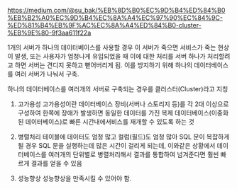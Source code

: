 https://medium.com/@su_bak/%EB%8D%B0%EC%9D%B4%ED%84%B0%EB%B2%A0%EC%9D%B4%EC%8A%A4%EC%97%90%EC%84%9C-%ED%81%B4%EB%9F%AC%EC%8A%A4%ED%84%B0-cluster-%EB%9E%80-9f3aa611f22a

1개의 서버가 하나의 데이터베이스를 사용할 경우 이 서버가 죽으면 서비스가 죽는 현상이 발생,
또는 사용자가 엄청나게 유입되었을 때 이에 대한 처리를 서버 하나가 처리할려고 하면 서버는 견디지 못하고 뻗어버리게 됨. 이를 방지하기 위해 하나의 데이터베이스를 여러 서버가 나눠서 구축.

하나의 데이터베이스를 여러개의 서버로 구축되는 경우를 클러스터(Cluster)라고 지칭

1. 고가용성
    고가용성이란 데이터베이스 장비(서버나 스토리지 등)를 각 2대 이상으로 구성하여 한쪽에 장애가 발생하면 동일한 데이터를 가진 복제 데이터베이스(이중화된 데이터베이스)로 빠른 시간내에서비스를 재개할 수 있도록 하는 것

2. 병렬처리
    테이블에 데이터도 엄청 많고 컬럼(필드)도 엄청 많아 SQL 문이 복잡하게 될 경우 SQL 문을 실행하는데 많은 시간이 걸리게 되는데, 이와같은 상황에서 데이터베이스를 여러개의 단위별로 병렬처리해서 결과를 통합하여 넘겨준다면 훨씬 빠르게 결과를 얻을 수 있음

3. 성능향상
    성능향상을 만족시킬 수 있어야 함.